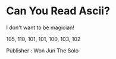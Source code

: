 # Can You Read Ascii?

I don't want to be magician!

105, 110, 101, 101, 100, 103, 102

Publisher : Won Jun The Solo
